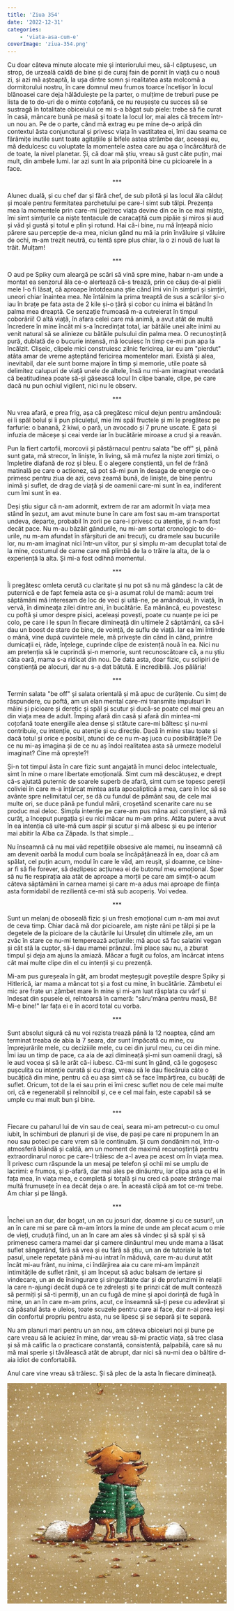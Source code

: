 ```yaml
---
title: 'Ziua 354'
date: '2022-12-31'
categories:
    - 'viata-asa-cum-e'
coverImage: 'ziua-354.png'
---
```


Cu doar câteva minute alocate mie și interiorului meu, să-l căptușesc, un strop, de urzeală caldă de bine și de curaj fain de pornit în viață cu o nouă zi, și azi mă așteaptă, la ușa dintre somn și realitatea asta molcomă a dormitorului nostru, în care domnul meu frumos toarce încetișor în locul blănoasei care deja hălăduiește pe la parter, o mulțime de treburi puse pe lista de to do-uri de o minte coțofană, ce nu reușește cu succes să se sustragă în totalitate obiceiului ce mi s-a băgat sub piele: trebe să fie curat în casă, mâncare bună pe masă și toate la locul lor, mai ales că trecem într-un nou an. Pe de o parte, când mă extrag eu pe mine de-o aripă din contextul ăsta conjunctural și privesc viața în vastitatea ei, îmi dau seama ce fărâmițe inutile sunt toate agitațiile și bifele astea strâmbe dar, aceeași eu, mă dedulcesc cu voluptate la momentele astea care au așa o încărcătură de de toate, la nivel planetar. Și, că doar mă știu, vreau să gust câte puțin, mai mult, din ambele lumi. Iar azi sunt în aia priponită bine cu picioarele în a face.

<p style="text-align: center;">***</p>

Alunec duală, și cu chef dar și fără chef, de sub pilotă și las locul ăla călduț și moale pentru fermitatea parchetului pe care-l simt sub tălpi. Prezența mea la momentele prin care-mi (pe)trec viața devine din ce în ce mai mișto, îmi simt simțurile ca niște tentacule de caracațită cum pipăie și miros și aud și văd și gustă și totul e plin și rotund. Hai că-i bine, nu mă înțeapă nicio părere sau percepție de-a mea, niciun gând nu mă ia prin învăluire și văluire de ochi, m-am trezit neutră, cu tentă spre plus chiar, la o zi nouă de luat la trăit. Mulțam!

<p style="text-align: center;">***</p>

O aud pe Spiky cum aleargă pe scări să vină spre mine, habar n-am unde a montat ea senzorul ăla ce-o alertează că-s trează, prin ce căuș de-al pielii mele l-o fi lăsat, că aproape întotdeauna știe când îmi vin în simțuri și simțiri, uneori chiar înaintea mea. Ne întâlnim la prima treaptă de sus a scărilor și-o iau în brațe pe fata asta de 2 kile și-o țâră și cobor cu inima ei bătând în palma mea dreaptă. Ce senzație frumoasă m-a cutreierat în timpul coborârii! O altă viață, în afara celei care mă animă, a avut atât de multă încredere în mine încât mi s-a încredințat total, iar bătăile unei alte inimi au venit natural să se alinieze cu bătăile pulsului din palma mea. O recunoștință pură, dublată de o bucurie intensă, mă locuiesc în timp ce-mi pun apa la încălzit. Clișeic, clipele mici construiesc zilnic fericirea, iar eu am "pierdut" atâta amar de vreme așteptând fericirea momentelor mari. Există și alea, inevitabil, dar ele sunt borne majore în timp și memorie, utile poate să delimitez calupuri de viață unele de altele, însă nu mi-am imaginat vreodată că beatitudinea poate să-și găsească locul în clipe banale, clipe, pe care dacă nu pun ochiul vigilent, nici nu le observ.

<p style="text-align: center;">***</p>

Nu vrea afară, e prea frig, așa că pregătesc micul dejun pentru amândouă: ei îi spăl bolul și îi pun pliculețul, mie îmi spăl fructele și mi le pregătesc pe farfurie: o banană, 2 kiwi, o pară, un avocado și 7 prune uscate. E gata și infuzia de măceșe și ceai verde iar în bucătărie miroase a crud și a reavăn.

Pun la fiert cartofii, morcovii și păstârnacul pentru salata "be off" și, până sunt gata, mă strecor, în liniște, în living, să mă mufez la niște zori timizi, o împletire diafană de roz și bleu. E o alegere conștientă, un fel de frână matinală pe care o acționez, să pot să-mi pun în desaga de energie ce-o primesc pentru ziua de azi, ceva zeamă bună, de liniște, de bine pentru inimă și suflet, de drag de viață și de oamenii care-mi sunt în ea, indiferent cum îmi sunt în ea.

Deși știu sigur că n-am adormit, extrem de rar am adormit în viața mea stând în șezut, am avut minute bune în care am fost sau m-am transportat undeva, departe, probabil în zorii pe care-i privesc cu atenție, și n-am fost decât pace. Nu m-au bâzâit gândurile, nu mi-am sortat cronologic to do-urile, nu m-am afundat în sfârșituri de ani trecuți, cu dramele sau bucuriile lor, nu m-am imaginat nici într-un viitor, pur și simplu m-am decuplat total de la mine, costumul de carne care mă plimbă de la o trăire la alta, de la o experiență la alta. Și mi-a fost odihnă momentul.

<p style="text-align: center;">***</p>

Îi pregătesc omleta cerută cu claritate și nu pot să nu mă gândesc la cât de puternică e de fapt femeia asta ce și-a asumat rolul de mamă: acum trei săptămâni mă interesam de loc de veci și uită-ne, pe amândouă, în viață, în vervă, în dimineața zilei dintre ani, în bucătărie. Ea mănâncă, eu povestesc cu poftă și umor despre pisici, aceleași povești, poate cu nuanțe pe ici pe colo, pe care i le spun în fiecare dimineață din ultimele 2 săptămâni, ca să-i dau un boost de stare de bine, de voință, de suflu de viață. Iar ea îmi întinde o mână, vine după cuvintele mele, mă privește din când în când, printre dumicații ei, râde, înțelege, cuprinde clipe de existență nouă în ea. Nici nu am pretenția să le cuprindă și-n memorie, sunt recunoscătoare că, a nu știu câta oară, mama s-a ridicat din nou. De data asta, doar fizic, cu sclipiri de conștiență pe alocuri, dar nu s-a dat bătută. E incredibilă. Jos pălăria!

<p style="text-align: center;">***</p>

Termin salata "be off" și salata orientală și mă apuc de curățenie. Cu simț de răspundere, cu poftă, am un elan mental care-mi transmite impulsuri în mâini și picioare și deretic și spăl și scutur și ducă-se poate cel mai greu an din viața mea de adult. Împing afară din casă și afară din mintea-mi coțofană toate energiile alea dense și stătute care-mi băltesc și nu-mi contribuie, cu intenție, cu atenție și cu direcție. Dacă în mine stau toate și dacă totul și orice e posibil, atunci de ce nu m-aș juca cu posibilitățile?! De ce nu mi-aș imagina și de ce nu aș îndoi realitatea asta să urmeze modelul imaginat? Cine mă oprește?!

Și-n tot timpul ăsta în care fizic sunt angajată în munci deloc intelectuale, simt în mine o mare libertate emoțională. Simt cum mă descătușez, e drept că-s ajutată puternic de soarele superb de afară, simt cum se topesc pereții coliviei în care m-a înțârcat mintea asta apocaliptică a mea, care în loc să se avânte spre nelimitatul cer, se dă cu fundul de pământ sau, de cele mai multe ori, se duce până pe fundul mării, croșetând scenarite care nu se produc mai deloc. Simpla intenție pe care-am pus mâna azi conștient, să mă curăț, a început purgația și eu nici măcar nu m-am prins. Atâta putere a avut în ea intenția că uite-mă cum aspir și scutur și mă albesc și eu pe interior mai abitir la Alba ca Zăpada. Is that simple…

Nu înseamnă că nu mai văd repetițiile obsesive ale mamei, nu înseamnă că am devenit oarbă la modul cum boala se încăpățânează în ea, doar că am spălat, cel puțin acum, modul în care le văd, am reușit, și doamne, ce bine-ar fi să fie forever, să dezlipesc acțiunea ei de butonul meu emoțional. Sper să nu fie respirația aia atât de aproape a morții pe care am simțit-o acum câteva săptămâni în carnea mamei și care m-a adus mai aproape de ființa asta formidabil de rezilientă ce-mi stă sub acoperiș. Voi vedea.

<p style="text-align: center;">***</p>

Sunt un melanj de oboseală fizic și un fresh emoțional cum n-am mai avut de ceva timp. Chiar dacă mă dor picioarele, am niște răni pe tălpi și pe la degetele de la picioare de la căutările lui Ursuleț din ultimele zile, am un zvâc în stare ce nu-mi temperează acțiunile: mă apuc să fac salatini vegan și cât stă la cuptor, să-i dau mamei prânzul. Îmi place sau nu, a zburat timpul și deja am ajuns la amiază. Măcar a fugit cu folos, am încărcat intens cât mai multe clipe din el cu intenții și cu prezență.

Mi-am pus gureșeala în gât, am brodat meșteșugit poveștile despre Spiky și Hitlerică, iar mama a mâncat tot și a fost cu mine, în bucătărie. Zâmbetul ei mic are frate un zâmbet mare în mine și mi-am luat răsplata cu vârf și îndesat din spusele ei, reîntoarsă în cameră: "săru'mâna pentru masă, Bi! Mi-e bine!" Iar fața ei e în acord total cu vorba.

<p style="text-align: center;">***</p>

Sunt absolut sigură că nu voi rezista trează până la 12 noaptea, când am terminat treaba de abia la 7 seara, dar sunt împăcată cu mine, cu împrejurările mele, cu deciziiile mele, cu cei din jurul meu, cu cei din mine. Îmi iau un timp de pace, ca aia de azi dimineață și-mi sun oamenii dragi, să le aud vocea și să le arăt că-i iubesc. Că-mi sunt în gând, că le gogoșesc pușculița cu intenție curată și cu drag, vreau să le dau fiecăruia câte o bucățică din mine, pentru că eu așa simt că se face împărțirea, cu bucăți de suflet. Oricum, tot de la ei sau prin ei îmi cresc suflet nou de cele mai multe ori, că e regenerabil și reînnoibil și, ce e cel mai fain, este capabil să se umple cu mai mult bun și bine.

<p style="text-align: center;">***</p>

Fiecare cu paharul lui de vin sau de ceai, seara mi-am petrecut-o cu omul iubit, în schimburi de planuri și de vise, de pași pe care ni propunem în an nou sau poteci pe care vrem să le continuăm. Și cum dondănim noi, într-o atmosferă blândă și caldă, am un moment de maximă recunoștință pentru extraordinarul noroc pe care-l trăiesc de a-l avea pe acest om în viața mea. Îl privesc cum răspunde la un mesaj pe telefon și ochii mi se umplu de lacrimi: e frumos, și p-afară, dar mai ales pe dinăuntru, iar clipa asta cu el în fața mea, în viața mea, e completă și totală și nu cred că poate strânge mai multă frumusețe în ea decât deja o are. În această clipă am tot ce-mi trebe. Am chiar și pe lângă.

<p style="text-align: center;">***</p>

Închei un an dur, dar bogat, un an cu josuri dar, doamne și cu ce susuri!, un an în care mi se pare că m-am întors la mine de unde am plecat acum o mie de vieți, cruduță fiind, un an în care am ales să vindec și să spăl și să primenesc camera mamei dar și camere dinăuntrul meu unde mama a lăsat suflet sângerând, fără să vrea și eu fără să știu, un an de tutoriale la tot pasul, unele repetate până mi-au intrat în măduvă, care m-au durut atât încât mi-au frânt, nu inima, ci îndârjirea aia cu care mi-am împânzit intimitățile de suflet rănit, și am început să aduc balsam de iertare și vindecare, un an de însingurare și singurătate dar și de profunzimi în relații la care n-ajungi decât după ce te zdrelești și te prinzi cât de mult contează să permiți și să-ti permiți, un an cu fugă de mine și apoi dorință de fugă în mine, un an în care m-am prins, acut, ce înseamnă să-ți pese cu adevărat și că păsatul ăsta e uleios, toate scuzele pentru care ai face, dar n-ai prea ieși din confortul propriu pentru asta, nu se lipesc și se separă și te separă.

Nu am planuri mari pentru un an nou, am câteva obiceiuri noi și bune pe care vreau să le aciuiez în mine, dar vreau să-mi practic viața, să trec clasa și să mă calific la o practicare constantă, consistentă, palpabilă, care să nu mă mai sperie și tăvălească atât de abrupt, dar nici să nu-mi dea o băltire d-aia idiot de confortabilă.

Anul care vine vreau să trăiesc. Și să plec de la asta în fiecare dimineață.

![](images/354.jpeg)
